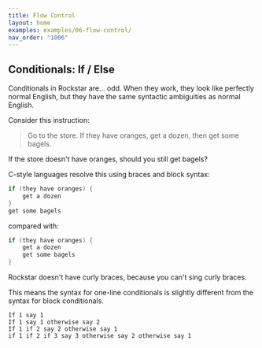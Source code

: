 ```yaml
---
title: Flow Control
layout: home
examples: examples/06-flow-control/
nav_order: "1006"
---
```

## Conditionals: If / Else

Conditionals in Rockstar are... odd. When they work, they look like perfectly normal English, but they have the same syntactic ambiguities as normal English.

Consider this instruction:

> Go to the store. If they have oranges, get a dozen, then get some bagels.

If the store doesn't have oranges, should you still get bagels?

C-style languages resolve this using braces and block syntax:

```c
if (they have oranges) {
	get a dozen
}
get some bagels
```
compared with:
```c
if (they have oranges) {
	get a dozen
	get some bagels
}
```

Rockstar doesn't have curly braces, because you can't sing curly braces.

This means the syntax for one-line conditionals is slightly different from the syntax for block conditionals.

```
If 1 say 1
If 1 say 1 otherwise say 2
If 1 if 2 say 2 otherwise say 1
if 1 if 2 if 3 say 3 otherwise say 2 otherwise say 1
```





